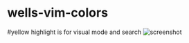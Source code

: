 # wells-vim-colors

#yellow highlight is for visual mode and search
![screenshot](http://i.imgur.com/I2RZe6Q.png)
